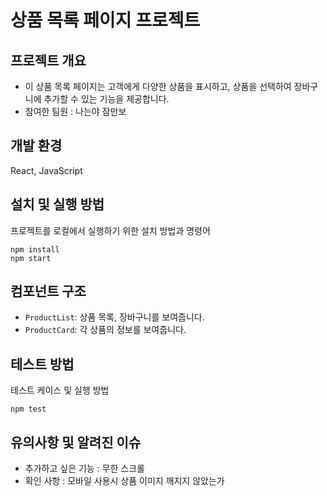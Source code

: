 # 상품 목록 페이지 프로젝트

## 프로젝트 개요

- 이 상품 목록 페이지는 고객에게 다양한 상품을 표시하고, 상품을 선택하여 장바구니에 추가할 수 있는 기능을 제공합니다.
- 참여한 팀원 : 나는야 잠만보

## 개발 환경
React, JavaScript

## 설치 및 실행 방법

프로젝트를 로컬에서 실행하기 위한 설치 방법과 명령어
```
npm install
npm start
```

## 컴포넌트 구조
- `ProductList`: 상품 목록, 장바구니를 보여줍니다.
- `ProductCard`: 각 상품의 정보를 보여줍니다.

## 테스트 방법
테스트 케이스 및 실행 방법
```
npm test
```
## 유의사항 및 알려진 이슈
- 추가하고 싶은 기능 :  무한 스크롤
- 확인 사항 : 모바일 사용시 상품 이미지 깨지지 않았는가
